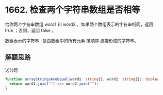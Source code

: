 # 1662. 检查两个字符串数组是否相等

给你两个字符串数组 word1 和 word2 。如果两个数组表示的字符串相同，返回 true ；否则，返回 false 。

数组表示的字符串   是由数组中的所有元素 按顺序 连接形成的字符串。

## 解题思路

送分题

```typescript
function arrayStringsAreEqual(word1: string[], word2: string[]): boolean {
  return word1.join("") === word2.join("");
}
```
